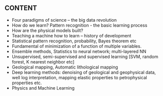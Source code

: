 
## CONTENT
- Four paradigms of science – the big data revolution 
- How do we learn? Pattern recognition - the basic learning process
- How are the physical models built?
- Teaching a machine how to learn – history of development
- Statistical pattern recognition, probability, Bayes theorem etc
- Fundamental of minimization of a function of multiple variables.
- Ensemble methods, Statistics to neural network; multi-layered NN
- Unsupervised, semi-supervised and supervised learning [SVM, random forest, K nearest
    neighbor etc]
- Geological mapping, Automatic lithological mapping
- Deep learning methods: denoising of geological and geophysical data, well log interpretation, mapping elastic properties to petrophysical properties etc.
-  Physics and Machine Learning
